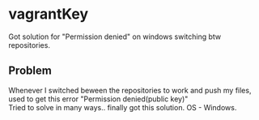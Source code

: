# vagrantKey

Got solution for "Permission denied" on windows switching btw repositories.

## Problem

Whenever I switched beween the repositories to work and push my files, used to get this error "Permission denied(public key)"  
Tried to solve in many ways.. finally got this solution.
OS - Windows.